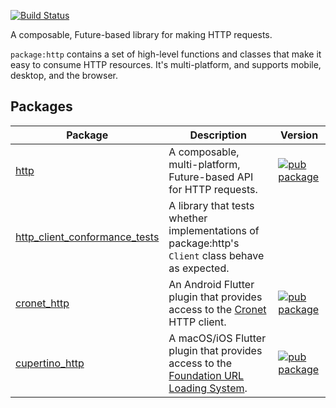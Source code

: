 [![Build Status](https://github.com/dart-lang/http/workflows/Dart%20CI/badge.svg)](https://github.com/dart-lang/http/actions?query=workflow%3A"Dart+CI"+branch%3Amaster)

A composable, Future-based library for making HTTP requests.

`package:http` contains a set of high-level functions and classes that make it
easy to consume HTTP resources. It's multi-platform, and supports mobile, desktop,
and the browser.

## Packages

| Package | Description | Version |
|---|---|---|
| [http](pkgs/http/) | A composable, multi-platform, Future-based API for HTTP requests. | [![pub package](https://img.shields.io/pub/v/http.svg)](https://pub.dev/packages/http) |
| [http_client_conformance_tests](pkgs/http_client_conformance_tests/) | A library that tests whether implementations of package:http's `Client` class behave as expected. | |
| [cronet_http](pkgs/cronet_http/) | An Android Flutter plugin that provides access to the [Cronet](https://developer.android.com/guide/topics/connectivity/cronet/reference/org/chromium/net/package-summary) HTTP client. | [![pub package](https://img.shields.io/pub/v/cronet_http.svg)](https://pub.dev/packages/cronet_http) |
| [cupertino_http](pkgs/cupertino_http/) | A macOS/iOS Flutter plugin that provides access to the [Foundation URL Loading System](https://developer.apple.com/documentation/foundation/url_loading_system). | [![pub package](https://img.shields.io/pub/v/cupertino_http.svg)](https://pub.dev/packages/cupertino_http) |
